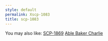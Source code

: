 ```yaml
---
style: default
permalink: Xscp-1083
title: scp-1083
---
```

You may also like:
[SCP-1869](http://scp-wiki.net/scp-1869)
[Able Baker Charlie](http://scp-wiki.net/able-baker-charlie)